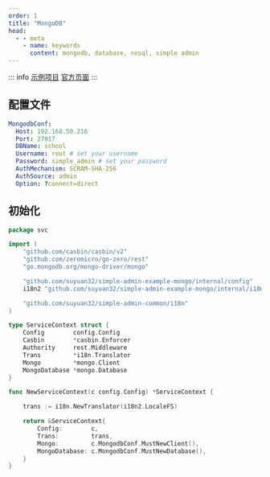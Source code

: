 ```yaml
---
order: 1
title: "MongoDB"
head:
  - - meta
    - name: keywords
      content: mongodb, database, nosql, simple admin
---
```


::: info
[示例项目](https://github.com/suyuan32/simple-admin-example-features/tree/main/mongo) [官方页面](https://github.com/mongodb/mongo-go-driver)
:::

## 配置文件

```yaml
MongodbConf:
  Host: 192.168.50.216
  Port: 27017
  DBName: school
  Username: root # set your username
  Password: simple_admin # set your password
  AuthMechanism: SCRAM-SHA-256
  AuthSource: admin
  Option: ?connect=direct
```

## 初始化

```go
package svc

import (
	"github.com/casbin/casbin/v2"
	"github.com/zeromicro/go-zero/rest"
	"go.mongodb.org/mongo-driver/mongo"

	"github.com/suyuan32/simple-admin-example-mongo/internal/config"
	i18n2 "github.com/suyuan32/simple-admin-example-mongo/internal/i18n"

	"github.com/suyuan32/simple-admin-common/i18n"
)

type ServiceContext struct {
	Config        config.Config
	Casbin        *casbin.Enforcer
	Authority     rest.Middleware
	Trans         *i18n.Translator
	Mongo         *mongo.Client
	MongoDatabase *mongo.Database
}

func NewServiceContext(c config.Config) *ServiceContext {

	trans := i18n.NewTranslator(i18n2.LocaleFS)

	return &ServiceContext{
		Config:        c,
		Trans:         trans,
		Mongo:         c.MongodbConf.MustNewClient(),
		MongoDatabase: c.MongodbConf.MustNewDatabase(),
	}
}
```
